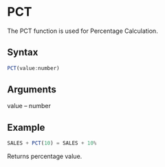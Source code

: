 # PCT

The PCT function is used for Percentage Calculation.

## Syntax

```javascript
PCT(value:number)
```

## Arguments

value – number&#x20;

## Example

```javascript
SALES + PCT(10) = SALES + 10%
```

Returns percentage value.

